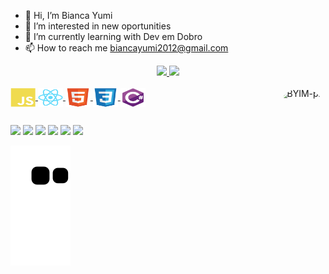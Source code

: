 - 👋 Hi, I’m Bianca Yumi
- 👀 I’m interested in new oportunities
- 🌱 I’m currently learning with Dev em Dobro
- 📫 How to reach me biancayumi2012@gmail.com

<div align="center">
  <a href="https://github.com/BYIMYumi">
  <img height="180em" src="https://github-readme-stats.vercel.app/api?username=BYIMYumi&show_icons=true&theme=dracula&include_all_commits=true&count_private=true"/>
  <img height="180em" src="https://github-readme-stats.vercel.app/api/top-langs/?username=BYIMYumi&layout=compact&langs_count=7&theme=dracula"/>
</div>

<div style="display: inline_block"><br>
  <img align="center" alt="BYIM-Js" height="30" width="40" src="https://raw.githubusercontent.com/devicons/devicon/master/icons/javascript/javascript-plain.svg">
  <img align="center" alt="BYIM-React" height="30" width="40" src="https://raw.githubusercontent.com/devicons/devicon/master/icons/react/react-original.svg">
  <img align="center" alt="BYIM-HTML" height="30" width="40" src="https://raw.githubusercontent.com/devicons/devicon/master/icons/html5/html5-original.svg">
  <img align="center" alt="BYIM-CSS" height="30" width="40" src="https://raw.githubusercontent.com/devicons/devicon/master/icons/css3/css3-original.svg">
  <img align="center" alt="BYIM-Csharp" height="30" width="40" src="https://raw.githubusercontent.com/devicons/devicon/master/icons/csharp/csharp-original.svg">
  <img align="right" alt="BYIM-pic" height="150" style="border-radius:50px;" src="https://media.giphy.com/media/v1.Y2lkPTc5MGI3NjExYjI0YWI1ZmYxMzljMzIzYWU2MWNmODE5MzI1YzVlZWVlMjU1MjdhOSZlcD12MV9pbnRlcm5hbF9naWZzX2dpZklkJmN0PWc/hUN25g2iIDt4d7ihGo/giphy.gif">
</div>
  
  ##
  
  <div>
  
   <a href="https://www.youtube.com/channel/UC8_09RSxDMsZ403sdstu2DA" target="_blank"><img src="https://img.shields.io/badge/YouTube-FF0000?style=for-the-badge&logo=youtube&logoColor=white" target="_blank"></a>
  <a href="https://www.instagram.com/watashi.yumi/" target="_blank"><img src="https://img.shields.io/badge/-Instagram-%23E4405F?style=for-the-badge&logo=instagram&logoColor=white" target="_blank"></a>
 	<a href="https://www.twitch.tv/yumichanmlbb" target="_blank"><img src="https://img.shields.io/badge/Twitch-9146FF?style=for-the-badge&logo=twitch&logoColor=white" target="_blank"></a>
 <a href="https://discord.gg/wagxzStdcR" target="_blank"><img src="https://img.shields.io/badge/Discord-7289DA?style=for-the-badge&logo=discord&logoColor=white" target="_blank"></a> 
  <a href = "https://accounts.google.com/SignOutOptions?hl=pt-BR&continue=https://mail.google.com&service=mail"><img src="https://img.shields.io/badge/-Gmail-%23333?style=for-the-badge&logo=gmail&logoColor=white" target="_blank"></a>
  <a href="https://www.linkedin.com/in/bianca-yumi-ishibashi-mendes-44a9a216a/?lipi=urn%3Ali%3Apage%3Ad_flagship3_feed%3Ban%2BjZwlOQa6Nxw%2FwwZsDQg%3D%3D" target="_blank"><img src="https://img.shields.io/badge/-LinkedIn-%230077B5?style=for-the-badge&logo=linkedin&logoColor=white" target="_blank"></a> 
  
   
  </div>
  
  ![Snake animation](https://github.com/BYIMYumi/BYIMYumi/blob/output/github-contribution-grid-snake.svg)
